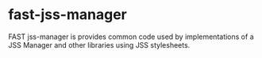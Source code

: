 # fast-jss-manager
FAST jss-manager is provides common code used by implementations of a JSS Manager and other libraries using JSS stylesheets.